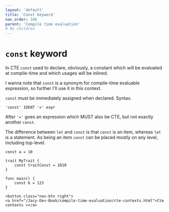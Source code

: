 ```yaml
---
layout: 'default'
title: 'Const keyword'
nav_order: 100
parent: 'Compile time evaluation'
# No children
---
```


# `const` keyword

In CTE `const` used to declare, obviously, a constant which will be evaluated at compile-time and which usages will be
inlined.

I wanna note that `const` is a synonym for compile-time evaluable expression, so further I'll use it in this context.

`const` must be immediately assigned when declared. Syntax.

```antlr4
'const' IDENT '=' expr
```

After `'='` goes an expression which MUST also be CTE, but not exactly another `const`.

The difference between `let` and `const` is that `const` is an item, whereas `let` is a statement. As being an item
`const` can be placed mostly on any level, including top-level.

```antlr4
const a = 10

trait MyTrait {
    const traitConst = 1010
}

func main() {
    const b = 123
}
```
<div class="nav-btn-block">
    
    <button class="nav-btn right">
    <a href="/Jacy-Dev-Book/compile-time-evaluation/cte-contexts.html">Cte contexts ></a>
</button>

</div>
